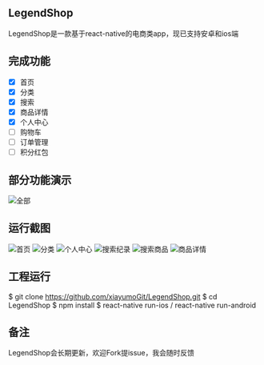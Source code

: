 ## LegendShop
LegendShop是一款基于react-native的电商类app，现已支持安卓和ios端

## 完成功能
- [x] 首页
- [x] 分类
- [x] 搜索
- [x] 商品详情
- [x] 个人中心
- [ ] 购物车
- [ ] 订单管理
- [ ] 积分红包

## 部分功能演示
![全部](https://github.com/xiayumoGit/LegendShop/blob/master/screenshot/legend.gif)

## 运行截图
![首页](https://github.com/xiayumoGit/LegendShop/blob/master/screenshot/pic2.png)
![分类](https://github.com/xiayumoGit/LegendShop/blob/master/screenshot/pic1.png)
![个人中心](https://github.com/xiayumoGit/LegendShop/blob/master/screenshot/pic3.png)
![搜索纪录](https://github.com/xiayumoGit/LegendShop/blob/master/screenshot/pic5.png)
![搜索商品](https://github.com/xiayumoGit/LegendShop/blob/master/screenshot/pic6.png)
![商品详情](https://github.com/xiayumoGit/LegendShop/blob/master/screenshot/pic7.png)


## 工程运行

$ git clone https://github.com/xiayumoGit/LegendShop.git
$ cd LegendShop
$ npm install
$ react-native run-ios / react-native run-android


## 备注

LegendShop会长期更新，欢迎Fork提issue，我会随时反馈